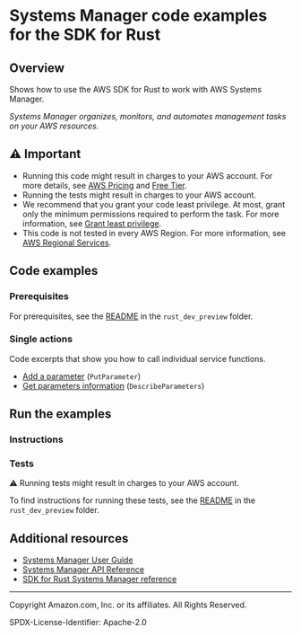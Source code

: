 <!--Generated by WRITEME on 2023-10-31 15:27:14.539920 (UTC)-->
# Systems Manager code examples for the SDK for Rust

## Overview

Shows how to use the AWS SDK for Rust to work with AWS Systems Manager.

<!--custom.overview.start-->
<!--custom.overview.end-->

*Systems Manager organizes, monitors, and automates management tasks on your AWS resources.*

## ⚠ Important

* Running this code might result in charges to your AWS account. For more details, see [AWS Pricing](https://aws.amazon.com/pricing/?aws-products-pricing.sort-by=item.additionalFields.productNameLowercase&aws-products-pricing.sort-order=asc&awsf.Free%20Tier%20Type=*all&awsf.tech-category=*all) and [Free Tier](https://aws.amazon.com/free/?all-free-tier.sort-by=item.additionalFields.SortRank&all-free-tier.sort-order=asc&awsf.Free%20Tier%20Types=*all&awsf.Free%20Tier%20Categories=*all).
* Running the tests might result in charges to your AWS account.
* We recommend that you grant your code least privilege. At most, grant only the minimum permissions required to perform the task. For more information, see [Grant least privilege](https://docs.aws.amazon.com/IAM/latest/UserGuide/best-practices.html#grant-least-privilege).
* This code is not tested in every AWS Region. For more information, see [AWS Regional Services](https://aws.amazon.com/about-aws/global-infrastructure/regional-product-services).

<!--custom.important.start-->
<!--custom.important.end-->

## Code examples

### Prerequisites

For prerequisites, see the [README](../../README.md#Prerequisites) in the `rust_dev_preview` folder.


<!--custom.prerequisites.start-->
<!--custom.prerequisites.end-->

### Single actions

Code excerpts that show you how to call individual service functions.

* [Add a parameter](src/bin/create-parameter.rs#L37) (`PutParameter`)
* [Get parameters information](src/bin/describe-parameters.rs#L24) (`DescribeParameters`)

## Run the examples

### Instructions


<!--custom.instructions.start-->
<!--custom.instructions.end-->



### Tests

⚠ Running tests might result in charges to your AWS account.


To find instructions for running these tests, see the [README](../../README.md#Tests)
in the `rust_dev_preview` folder.



<!--custom.tests.start-->
<!--custom.tests.end-->

## Additional resources

* [Systems Manager User Guide](https://docs.aws.amazon.com/systems-manager/latest/userguide/what-is-systems-manager.html)
* [Systems Manager API Reference](https://docs.aws.amazon.com/systems-manager/latest/APIReference/Welcome.html)
* [SDK for Rust Systems Manager reference](https://docs.rs/aws-sdk-ssm/latest/aws_sdk_ssm/)

<!--custom.resources.start-->
<!--custom.resources.end-->

---

Copyright Amazon.com, Inc. or its affiliates. All Rights Reserved.

SPDX-License-Identifier: Apache-2.0